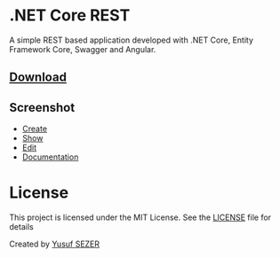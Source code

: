 # .NET Core REST
A simple REST based application developed with .NET Core, Entity Framework Core, Swagger and Angular.

## [Download](https://github.com/yusufsefasezer/net-core-rest/archive/master.zip)

## Screenshot

- [Create](screenshot/create.png)
- [Show](screenshot/show.png)
- [Edit](screenshot/edit.png)
- [Documentation](screenshot/documentation.png)

# License
This project is licensed under the MIT License. See the [LICENSE](LICENSE) file for details

Created by [Yusuf SEZER](http://www.yusufsezer.com)